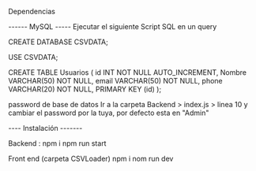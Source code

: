 Dependencias

------ MySQL -----
Ejecutar el siguiente Script SQL en un query

CREATE DATABASE CSVDATA;

USE CSVDATA;

CREATE TABLE Usuarios (
  id INT NOT NULL AUTO_INCREMENT,
  Nombre VARCHAR(50) NOT NULL,
  email VARCHAR(50) NOT NULL,
  phone VARCHAR(20) NOT NULL,
  PRIMARY KEY (id)
);


password de base de datos
Ir a la carpeta Backend > index.js > linea 10 y cambiar el password por la tuya, por defecto esta en "Admin"


---- Instalación  -------


Backend :
npm i 
npm run start

Front end (carpeta CSVLoader)
npm i
nom run dev
